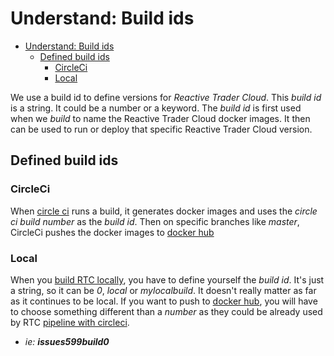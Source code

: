 # Understand: Build ids

- [Understand: Build ids](#understand-build-ids)
    - [Defined build ids](#defined-build-ids)
        - [CircleCi](#circleci)
        - [Local](#local)

We use a build id to define versions for *Reactive Trader Cloud*. This *build id* is a string. It could be a number or a keyword. The *build id* is first used when we *build* to name the Reactive Trader Cloud docker images. It then can be used to run or deploy that specific Reactive Trader Cloud version.

## Defined build ids
### CircleCi
When [circle ci][circleci] runs a build, it generates docker images and uses the *circle ci build number* as the *build id*. Then on specific branches like *master*, CircleCi pushes the docker images to [docker hub][dockerhub]

### Local
When you [build RTC locally][local-build], you have to define yourself the *build id*. It's just a string, so it can be *0*, *local* or *mylocalbuild*. It doesn't really matter as far as it continues to be local. If you want to push to [docker hub][dockerhub], you will have to choose something different than a *number* as they could be already used by RTC [pipeline with circleci][circleci].  
- *ie: **issues599build0***

[dockerhub]: https://hub.docker.com/u/reactivetradercloud/
[circleci]: ./circleci.md
[local-build]: ./build-rtc-locally.md
